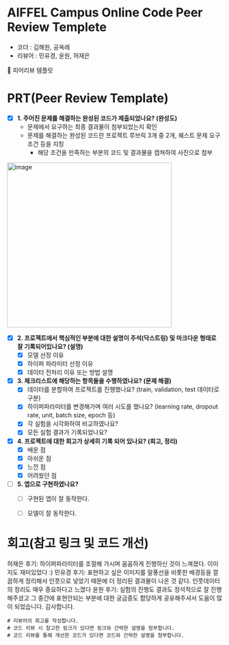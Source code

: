 # AIFFEL Campus Online Code Peer Review Templete
- 코더 : 김해원, 공옥례
- 리뷰어 : 민유경, 윤원, 허재은

🤔 피어리뷰 템플릿

# PRT(Peer Review Template)
- [X]  **1. 주어진 문제를 해결하는 완성된 코드가 제출되었나요? (완성도)**
    - 문제에서 요구하는 최종 결과물이 첨부되었는지 확인
    - 문제를 해결하는 완성된 코드란 프로젝트 루브릭 3개 중 2개, 
    퀘스트 문제 요구조건 등을 지칭
        - 해당 조건을 만족하는 부분의 코드 및 결과물을 캡쳐하여 사진으로 첨부
<img width="385" alt="image" src="https://github.com/user-attachments/assets/a65e9817-98e7-4da8-9ad8-4ea875b0d608" />

- [X]  **2. 프로젝트에서 핵심적인 부분에 대한 설명이 주석(닥스트링) 및 마크다운 형태로 잘 기록되어있나요? (설명)**
    - [X]  모델 선정 이유
    - [X]  하이퍼 파라미터 선정 이유
    - [X]  데이터 전처리 이유 또는 방법 설명

- [X]  **3. 체크리스트에 해당하는 항목들을 수행하였나요? (문제 해결)**
    - [X]  데이터를 분할하여 프로젝트를 진행했나요? (train, validation, test 데이터로 구분)
    - [X]  하이퍼파라미터를 변경해가며 여러 시도를 했나요? (learning rate, dropout rate, unit, batch size, epoch 등)
    - [X]  각 실험을 시각화하여 비교하였나요?
    - [X]  모든 실험 결과가 기록되었나요?

- [X]  **4. 프로젝트에 대한 회고가 상세히 기록 되어 있나요? (회고, 정리)**
    - [X]  배운 점
    - [X]  아쉬운 점
    - [X]  느낀 점
    - [X]  어려웠던 점

- [ ]  **5.  앱으로 구현하였나요?**
    - [ ]  구현된 앱이 잘 동작한다.
    - [ ]  모델이 잘 동작한다.


# 회고(참고 링크 및 코드 개선)

허재은 후기: 하이퍼파라미터를 조절해 가시며 꼼꼼하게 진행하신 것이 느껴졌다. 이미지도 재미있었다 :)
민유경 후기: 표현하고 싶은 이미지를 말풍선을 비롯한 배경등을 깔끔하게 정리해서 인풋으로 넣었기 때문에 더 정리된 결과물이 나온 것 같다. 인풋데이터의 정리도 매우 중요하다고 느꼈다
윤원 후기: 실험의 진행도 결과도 정석적으로 잘 진행해주셨고 그 중간에 표현안되는 부분에 대한 궁금증도 합당하게 공유해주셔서 도움이 많이 되었습니다. 감사합니다.
```
# 리뷰어의 회고를 작성합니다.
# 코드 리뷰 시 참고한 링크가 있다면 링크와 간략한 설명을 첨부합니다.
# 코드 리뷰를 통해 개선한 코드가 있다면 코드와 간략한 설명을 첨부합니다.
```

